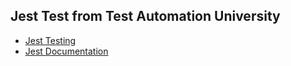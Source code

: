 ## Jest Test from Test Automation University

- [Jest Testing](https://testautomationu.applitools.com/)
- [Jest Documentation](https://jestjs.io/docs/en/getting-started)
